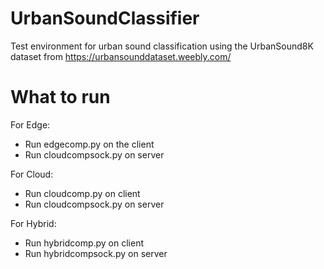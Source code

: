 # UrbanSoundClassifier
Test environment for urban sound classification using the UrbanSound8K dataset from https://urbansounddataset.weebly.com/

# What to run
For Edge:
  - Run edgecomp.py on the client
  - Run cloudcompsock.py on server  

For Cloud:
  - Run cloudcomp.py on client
  - Run cloudcompsock.py on server
  
For Hybrid:
  - Run hybridcomp.py on client
  - Run hybridcompsock.py on server
    
